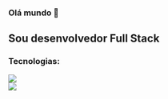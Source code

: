 ###  Olá mundo 👋

## Sou desenvolvedor Full Stack 

<div>
  <h3>Tecnologias:</h3>
    <img src="https://skillicons.dev/icons?i=git,html,css,js,react,typescript" />
    <br/>
    <img src="https://skillicons.dev/icons?i=nodejs,express,php,laravel,py,django,mysql,postgres" />
</div>

<!--
**caio-santos-ios/caio-santos-ios** is a ✨ _special_ ✨ repository because its `README.md` (this file) appears on your GitHub profile.

Here are some ideas to get you started:

- 🔭 I’m currently working on ...
- 🌱 I’m currently learning ...
- 👯 I’m looking to collaborate on ...
- 🤔 I’m looking for help with ...
- 💬 Ask me about ...
- 📫 How to reach me: ...
- 😄 Pronouns: ...
- ⚡ Fun fact: ...
-->
